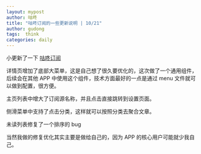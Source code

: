 ```yaml
---
layout: mypost
author: 咕咚
title: "咕咚订阅的一些更新说明 | 10/21"
author: gudong
tags:  think
categories: daily
---
```

小更新了一下 [咕咚订阅](https://doc.gudong.site/rssplus/)  

详情页增加了底部大菜单，这是自己想了很久要优化的，这次做了一个通用组件，后续会在其他 APP 中使用这个组件，技术方面最好的一点是通过 menu 文件就可以做到配置，很方便。

主页列表中增大了订阅源名称，并且点击直接跳转到设置页面。

侧滑菜单中支持了点击分类，这样就可以按照分类去聚合文章。

未读列表修复了一个排序的 bug

当然我做的修复优化其实主要是做给自己的，因为 APP 的核心用户可能就少我自己。
